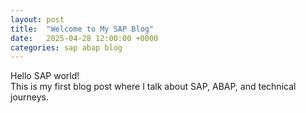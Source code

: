 ```yaml
---
layout: post
title:  "Welcome to My SAP Blog"
date:   2025-04-28 12:00:00 +0000
categories: sap abap blog
---
```


Hello SAP world!  
This is my first blog post where I talk about SAP, ABAP, and technical journeys.
